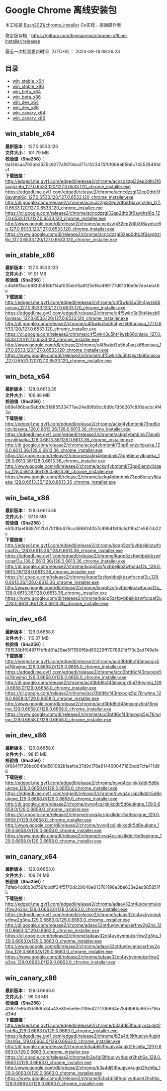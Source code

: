 # Google Chrome 离线安装包
本工程是 [Bush2021/chrome_installer](https://github.com/Bush2021/chrome_installer) Go实现，感谢原作者

稳定版存档：<https://github.com/bigmangos/chrome-offline-installer/releases>

最近一次检测更新时间（UTC+8）：
2024-08-18 09:26:23

## 目录
* [win_stable_x64](https://github.com/bigmangos/chrome-offline-installer?tab=readme-ov-file#win_stable_x64)
* [win_stable_x86](https://github.com/bigmangos/chrome-offline-installer?tab=readme-ov-file#win_stable_x86)
* [win_beta_x64](https://github.com/bigmangos/chrome-offline-installer?tab=readme-ov-file#win_beta_x64)
* [win_beta_x86](https://github.com/bigmangos/chrome-offline-installer?tab=readme-ov-file#win_beta_x86)
* [win_dev_x64](https://github.com/bigmangos/chrome-offline-installer?tab=readme-ov-file#win_dev_x64)
* [win_dev_x86](https://github.com/bigmangos/chrome-offline-installer?tab=readme-ov-file#win_dev_x86)
* [win_canary_x64](https://github.com/bigmangos/chrome-offline-installer?tab=readme-ov-file#win_canary_x64)
* [win_canary_x86](https://github.com/bigmangos/chrome-offline-installer?tab=readme-ov-file#win_canary_x86)

## win_stable_x64
**最新版本**： 127.0.6533.120  
**文件大小**： 101.79 MB  
**校验值（Sha256）**： 0a136caa702bb2525c9277af870dcd77c1523475f0f066eb5b8c745528491dc1  
**下载链接**：
http://edgedl.me.gvt1.com/edgedl/release2/chrome/acncdzzgi32ep2dtb3f6ayqhzi6q_127.0.6533.120/127.0.6533.120_chrome_installer.exe
https://edgedl.me.gvt1.com/edgedl/release2/chrome/acncdzzgi32ep2dtb3f6ayqhzi6q_127.0.6533.120/127.0.6533.120_chrome_installer.exe
http://dl.google.com/release2/chrome/acncdzzgi32ep2dtb3f6ayqhzi6q_127.0.6533.120/127.0.6533.120_chrome_installer.exe
https://dl.google.com/release2/chrome/acncdzzgi32ep2dtb3f6ayqhzi6q_127.0.6533.120/127.0.6533.120_chrome_installer.exe
http://www.google.com/dl/release2/chrome/acncdzzgi32ep2dtb3f6ayqhzi6q_127.0.6533.120/127.0.6533.120_chrome_installer.exe
https://www.google.com/dl/release2/chrome/acncdzzgi32ep2dtb3f6ayqhzi6q_127.0.6533.120/127.0.6533.120_chrome_installer.exe
## win_stable_x86
**最新版本**： 127.0.6533.120  
**文件大小**： 91.91 MB  
**校验值（Sha256）**： c4b89f8ccb88f35518bf14af035eb15a6f25e16d499177d91016e0e7de4eb49e  
**下载链接**：
http://edgedl.me.gvt1.com/edgedl/release2/chrome/c4f5wkri3u5ht4jwzk66onisou_127.0.6533.120/127.0.6533.120_chrome_installer.exe
https://edgedl.me.gvt1.com/edgedl/release2/chrome/c4f5wkri3u5ht4jwzk66onisou_127.0.6533.120/127.0.6533.120_chrome_installer.exe
http://dl.google.com/release2/chrome/c4f5wkri3u5ht4jwzk66onisou_127.0.6533.120/127.0.6533.120_chrome_installer.exe
https://dl.google.com/release2/chrome/c4f5wkri3u5ht4jwzk66onisou_127.0.6533.120/127.0.6533.120_chrome_installer.exe
http://www.google.com/dl/release2/chrome/c4f5wkri3u5ht4jwzk66onisou_127.0.6533.120/127.0.6533.120_chrome_installer.exe
https://www.google.com/dl/release2/chrome/c4f5wkri3u5ht4jwzk66onisou_127.0.6533.120/127.0.6533.120_chrome_installer.exe
## win_beta_x64
**最新版本**： 128.0.6613.36  
**文件大小**： 106.88 MB  
**校验值（Sha256）**： b89e186bad6ebd1d31885533477ae24e89fb9cc6d9c7d56267c881decbc4f43d  
**下载链接**：
http://edgedl.me.gvt1.com/edgedl/release2/chrome/ackg4ybmbmk73pp6ienzylbjaeka_128.0.6613.36/128.0.6613.36_chrome_installer.exe
https://edgedl.me.gvt1.com/edgedl/release2/chrome/ackg4ybmbmk73pp6ienzylbjaeka_128.0.6613.36/128.0.6613.36_chrome_installer.exe
http://dl.google.com/release2/chrome/ackg4ybmbmk73pp6ienzylbjaeka_128.0.6613.36/128.0.6613.36_chrome_installer.exe
https://dl.google.com/release2/chrome/ackg4ybmbmk73pp6ienzylbjaeka_128.0.6613.36/128.0.6613.36_chrome_installer.exe
http://www.google.com/dl/release2/chrome/ackg4ybmbmk73pp6ienzylbjaeka_128.0.6613.36/128.0.6613.36_chrome_installer.exe
https://www.google.com/dl/release2/chrome/ackg4ybmbmk73pp6ienzylbjaeka_128.0.6613.36/128.0.6613.36_chrome_installer.exe
## win_beta_x86
**最新版本**： 128.0.6613.36  
**文件大小**： 97.18 MB  
**校验值（Sha256）**： e5fb31aef8887017b370f18b476cc466834057c896418f6a5d18b41e587cb22c  
**下载链接**：
http://edgedl.me.gvt1.com/edgedl/release2/chrome/kqqp5zsfgvbbejkbzwfocqaf2u_128.0.6613.36/128.0.6613.36_chrome_installer.exe
https://edgedl.me.gvt1.com/edgedl/release2/chrome/kqqp5zsfgvbbejkbzwfocqaf2u_128.0.6613.36/128.0.6613.36_chrome_installer.exe
http://dl.google.com/release2/chrome/kqqp5zsfgvbbejkbzwfocqaf2u_128.0.6613.36/128.0.6613.36_chrome_installer.exe
https://dl.google.com/release2/chrome/kqqp5zsfgvbbejkbzwfocqaf2u_128.0.6613.36/128.0.6613.36_chrome_installer.exe
http://www.google.com/dl/release2/chrome/kqqp5zsfgvbbejkbzwfocqaf2u_128.0.6613.36/128.0.6613.36_chrome_installer.exe
https://www.google.com/dl/release2/chrome/kqqp5zsfgvbbejkbzwfocqaf2u_128.0.6613.36/128.0.6613.36_chrome_installer.exe
## win_dev_x64
**最新版本**： 129.0.6658.0  
**文件大小**： 110.07 MB  
**校验值（Sha256）**： 781538b1f0497f7bfbd81a29ae5f1550f6bd60229ff7078921df73c2ad749a1e  
**下载链接**：
http://edgedl.me.gvt1.com/edgedl/release2/chrome/acd3bfd6cf43mxogjx5pi76rwjmq_129.0.6658.0/129.0.6658.0_chrome_installer.exe
https://edgedl.me.gvt1.com/edgedl/release2/chrome/acd3bfd6cf43mxogjx5pi76rwjmq_129.0.6658.0/129.0.6658.0_chrome_installer.exe
http://dl.google.com/release2/chrome/acd3bfd6cf43mxogjx5pi76rwjmq_129.0.6658.0/129.0.6658.0_chrome_installer.exe
https://dl.google.com/release2/chrome/acd3bfd6cf43mxogjx5pi76rwjmq_129.0.6658.0/129.0.6658.0_chrome_installer.exe
http://www.google.com/dl/release2/chrome/acd3bfd6cf43mxogjx5pi76rwjmq_129.0.6658.0/129.0.6658.0_chrome_installer.exe
https://www.google.com/dl/release2/chrome/acd3bfd6cf43mxogjx5pi76rwjmq_129.0.6658.0/129.0.6658.0_chrome_installer.exe
## win_dev_x86
**最新版本**： 129.0.6658.0  
**文件大小**： 98.15 MB  
**校验值（Sha256）**： 0f6841f726bc0648d561082b1aefce37d9c178e914460047160bdd7cfa411d96  
**下载链接**：
http://edgedl.me.gvt1.com/edgedl/release2/chrome/nyvq4csiipklkddlr5d6eukgne_129.0.6658.0/129.0.6658.0_chrome_installer.exe
https://edgedl.me.gvt1.com/edgedl/release2/chrome/nyvq4csiipklkddlr5d6eukgne_129.0.6658.0/129.0.6658.0_chrome_installer.exe
http://dl.google.com/release2/chrome/nyvq4csiipklkddlr5d6eukgne_129.0.6658.0/129.0.6658.0_chrome_installer.exe
https://dl.google.com/release2/chrome/nyvq4csiipklkddlr5d6eukgne_129.0.6658.0/129.0.6658.0_chrome_installer.exe
http://www.google.com/dl/release2/chrome/nyvq4csiipklkddlr5d6eukgne_129.0.6658.0/129.0.6658.0_chrome_installer.exe
https://www.google.com/dl/release2/chrome/nyvq4csiipklkddlr5d6eukgne_129.0.6658.0/129.0.6658.0_chrome_installer.exe
## win_canary_x64
**最新版本**： 129.0.6663.0  
**文件大小**： 109.74 MB  
**校验值（Sha256）**： 7dfeb4cd0b3d759fcbdff34f5f70dc29048e013781198e3be633e2ec885851f5  
**下载链接**：
http://edgedl.me.gvt1.com/edgedl/release2/chrome/adaav32ot4uybynmuksrfnw2g3na_129.0.6663.0/129.0.6663.0_chrome_installer.exe
https://edgedl.me.gvt1.com/edgedl/release2/chrome/adaav32ot4uybynmuksrfnw2g3na_129.0.6663.0/129.0.6663.0_chrome_installer.exe
http://dl.google.com/release2/chrome/adaav32ot4uybynmuksrfnw2g3na_129.0.6663.0/129.0.6663.0_chrome_installer.exe
https://dl.google.com/release2/chrome/adaav32ot4uybynmuksrfnw2g3na_129.0.6663.0/129.0.6663.0_chrome_installer.exe
http://www.google.com/dl/release2/chrome/adaav32ot4uybynmuksrfnw2g3na_129.0.6663.0/129.0.6663.0_chrome_installer.exe
https://www.google.com/dl/release2/chrome/adaav32ot4uybynmuksrfnw2g3na_129.0.6663.0/129.0.6663.0_chrome_installer.exe
## win_canary_x86
**最新版本**： 129.0.6663.0  
**文件大小**： 98.08 MB  
**校验值（Sha256）**： 43877e9b33b989b34a43e80e5e6ec139e427f706664e7846b86a867e716ad34d  
**下载链接**：
http://edgedl.me.gvt1.com/edgedl/release2/chrome/b3a4dj5lfhuqjyv4ugkt2hsh6a_129.0.6663.0/129.0.6663.0_chrome_installer.exe
https://edgedl.me.gvt1.com/edgedl/release2/chrome/b3a4dj5lfhuqjyv4ugkt2hsh6a_129.0.6663.0/129.0.6663.0_chrome_installer.exe
http://dl.google.com/release2/chrome/b3a4dj5lfhuqjyv4ugkt2hsh6a_129.0.6663.0/129.0.6663.0_chrome_installer.exe
https://dl.google.com/release2/chrome/b3a4dj5lfhuqjyv4ugkt2hsh6a_129.0.6663.0/129.0.6663.0_chrome_installer.exe
http://www.google.com/dl/release2/chrome/b3a4dj5lfhuqjyv4ugkt2hsh6a_129.0.6663.0/129.0.6663.0_chrome_installer.exe
https://www.google.com/dl/release2/chrome/b3a4dj5lfhuqjyv4ugkt2hsh6a_129.0.6663.0/129.0.6663.0_chrome_installer.exe
